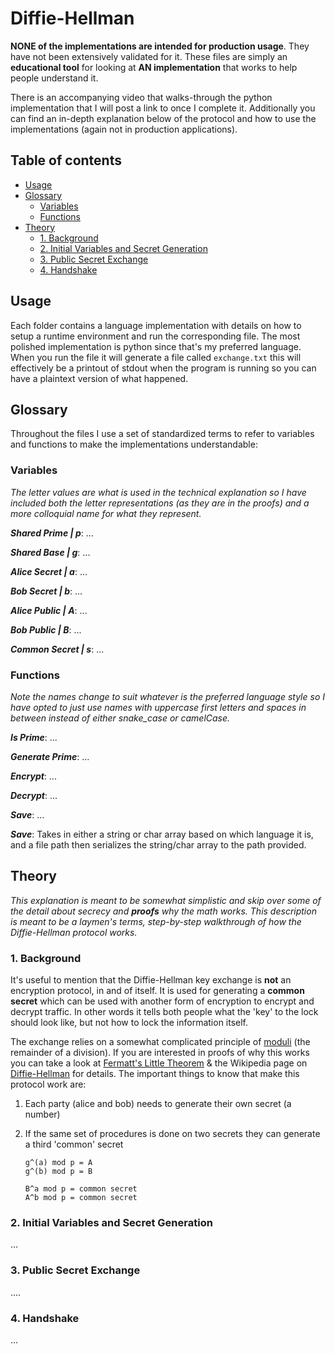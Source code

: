 # Diffie-Hellman

**NONE of the implementations are intended for production usage**. They have not been extensively validated for it. These files are simply an **educational tool** for looking at **AN implementation** that works to help people understand it.

There is an accompanying video that walks-through the python implementation that I will post a link to once I complete it. Additionally you can find an in-depth explanation below of the protocol and how to use the implementations (again not in production applications).

## Table of contents

- [Usage](#usage)    
- [Glossary](#glossary)        
  - [Variables](#variables)        
  - [Functions](#functions)    
- [Theory](#theory)        
  - [1. Background](#1-background)        
  - [2. Initial Variables and Secret Generation](#2-initial-variables-and-secret-generation)       
  - [3. Public Secret Exchange](#3-public-secret-exchange)       
  - [4. Handshake](#4-handshake)      


## Usage

Each folder contains a language implementation with details on how to setup a runtime environment and run the corresponding file. The most polished implementation is python since that's my preferred language. When you run the file it will generate a file called ```exchange.txt``` this will effectively be a printout of stdout when the program is running so you can have a plaintext version of what happened.



## Glossary

Throughout the files I use a set of standardized terms to refer to variables and functions to make the implementations understandable:



### Variables

*The letter values are what is used in the technical explanation so I have included both the letter representations (as they are in the proofs) and a more colloquial name for what they represent.*

***Shared Prime | p***: ...

***Shared Base | g***: ...

***Alice Secret | a***: ...

***Bob Secret | b***: ...

***Alice Public | A***: ...

***Bob Public | B***: ...

***Common Secret | s***: ...



### Functions

*Note the names change to suit whatever is the preferred language style so I have opted to just use names with uppercase first letters and spaces in between instead of either snake_case or camelCase.*



***Is Prime***: ...

***Generate Prime***: ...

***Encrypt***: ...

***Decrypt***: ...

***Save***: ...



***Save***: Takes in either a string or char array based on which language it is, and a file path then serializes the string/char array to the path provided.


## Theory

*This explanation is meant to be somewhat simplistic and skip over some of the detail about secrecy and **proofs** why the math works. This description is meant to be a laymen's terms, step-by-step walkthrough of how the Diffie-Hellman protocol works.*



### 1. Background

It's useful to mention that the Diffie-Hellman key exchange is **not** an encryption protocol, in and of itself. It is used for generating a **common secret** which can be used with another form of encryption to encrypt and decrypt traffic. In other words it tells both people what the 'key' to the lock should look like, but not how to lock the information itself.



The exchange relies on a somewhat complicated principle of [moduli](https://en.wikipedia.org/wiki/Modulo_operation) (the remainder of a division). If you are interested in proofs of why this works you can take a look at [Fermatt's Little Theorem](https://en.wikipedia.org/wiki/Fermat's_little_theorem) & the Wikipedia page on [Diffie-Hellman]([https://en.wikipedia.org/wiki/Diffie%E2%80%93Hellman_key_exchange](https://en.wikipedia.org/wiki/Diffie–Hellman_key_exchange)) for details. The important things to know that make this protocol work are:

1. Each party (alice and bob) needs to generate their own secret (a number)

2. If the same set of procedures is done on two secrets they can generate a third 'common' secret

   ```
   g^(a) mod p = A
   g^(b) mod p = B
   
   B^a mod p = common secret
   A^b mod p = common secret
   ```




### 2. Initial Variables and Secret Generation

...



### 3. Public Secret Exchange

....



### 4. Handshake

...

